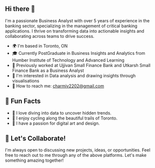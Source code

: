 ## Hi there 👋
I'm a passionate Business Analyst with over 5 years of experience in the banking sector, specializing in the management of critical banking applications. I thrive on transforming data into actionable insights and collaborating across teams to drive success.

- 🌍 I'm based in Toronto, ON
- 🎓 Currently PostGraduate in Business Insights and Analytics from Humber Institute of Technology and Advanced Learning
- 💼 Previously worked at Ujjivan Small Finance Bank and Utkarsh Small Finance Bank as a Business Analyst
- 🤖 I'm interested in Data analysis and drawing insights through visualisations
- 📧 How to reach me: [charmiv2202@gmail.com](mailto:charmiv2202@gmail.com)

## 💬 Fun Facts
- 🌟 I love diving into data to uncover hidden trends.
- 🚴 I enjoy cycling along the beautiful trails of Toronto.
- 🎨 I have a passion for digital art and design.

## 🎯 Let's Collaborate!
I'm always open to discussing new projects, ideas, or opportunities. Feel free to reach out to me through any of the above platforms. Let's make something amazing together!
